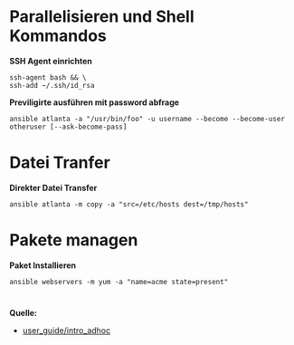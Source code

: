 # Parallelisieren und Shell Kommandos

**SSH Agent einrichten**

```
ssh-agent bash && \
ssh-add ~/.ssh/id_rsa
```

**Previligirte ausführen mit password abfrage**

`ansible atlanta -a "/usr/bin/foo" -u username --become --become-user otheruser [--ask-become-pass]`

# Datei Tranfer

**Direkter Datei Transfer**

`ansible atlanta -m copy -a "src=/etc/hosts dest=/tmp/hosts"`

# Pakete managen

**Paket Installieren**

`ansible webservers -m yum -a "name=acme state=present"`

# 

**Quelle:**
* [user_guide/intro_adhoc](https://docs.ansible.com/ansible/latest/user_guide/intro_adhoc.html)